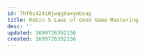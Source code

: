 ```yaml
---
id: 7hf6s424i0jwqgdaxymbxap
title: Robin S Laws of Good Game Mastering
desc: ''
updated: 1699726392156
created: 1699726392156
---
```

